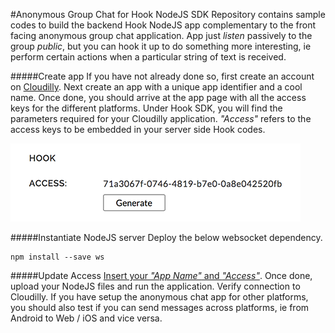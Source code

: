 #Anonymous Group Chat for Hook NodeJS SDK
Repository contains sample codes to build the backend Hook NodeJS app complementary to the front facing anonymous group chat application. App just _listen_ passively to the group _public_, but you can hook it up to do something more interesting, ie perform certain actions when a particular string of text is received.

#####Create app
If you have not already done so, first create an account on [Cloudilly](https://cloudilly.com). Next create an app with a unique app identifier and a cool name. Once done, you should arrive at the app page with all the access keys for the different platforms. Under Hook SDK, you will find the parameters required for your Cloudilly application. _"Access"_ refers to the access keys to be embedded in your server side Hook codes.

![Hook Console](https://github.com/cloudilly/images/blob/master/hook_console.png)

#####Instantiate NodeJS server
Deploy the below websocket dependency.
```
npm install --save ws
```

#####Update Access
[Insert your _"App Name"_ and _"Access"_](../../blob/master/app.js#L1-L2). Once done, upload your NodeJS files and run the application. Verify connection to Cloudilly. If you have setup the anonymous chat app for other platforms, you should also test if you can send messages across platforms, ie from Android to Web / iOS and vice versa.
